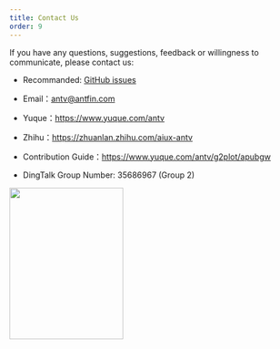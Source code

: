 ```yaml
---
title: Contact Us
order: 9
---
```


If you have any questions, suggestions, feedback or willingness to communicate, please contact us:

- Recommanded: [GitHub issues](https://github.com/antvis/G2Plot/issues)

- Email：antv@antfin.com

- Yuque：https://www.yuque.com/antv

- Zhihu：https://zhuanlan.zhihu.com/aiux-antv

- Contribution Guide：https://www.yuque.com/antv/g2plot/apubgw

- DingTalk Group Number: 35686967 (Group 2)

<img src="https://gw.alipayobjects.com/zos/antfincdn/8qEHi7GiaN/G2Plot-dingding.JPG" width="200" height="266" />
